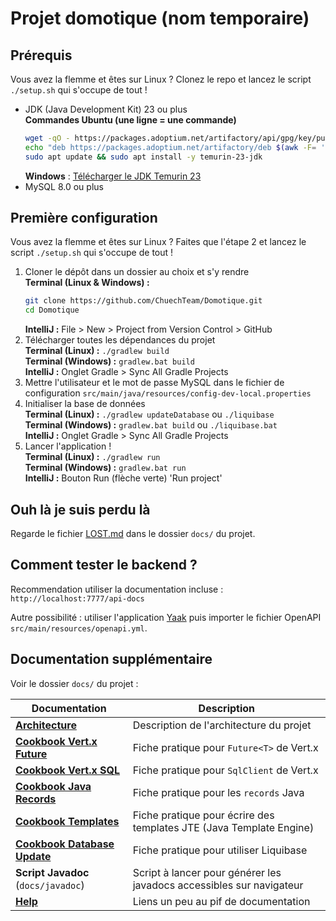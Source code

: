# Projet domotique (nom temporaire)

## Prérequis

Vous avez la flemme et êtes sur Linux ? Clonez le repo et lancez le script `./setup.sh` qui s'occupe de tout !

- JDK (Java Development Kit) 23 ou plus  
  **Commandes Ubuntu (une ligne = une commande)**
  ```bash
  wget -qO - https://packages.adoptium.net/artifactory/api/gpg/key/public | sudo gpg --dearmor | sudo tee /etc/apt/trusted.gpg.d/adoptium.gpg > /dev/null
  echo "deb https://packages.adoptium.net/artifactory/deb $(awk -F= '/^VERSION_CODENAME/{print$2}' /etc/os-release) main" | sudo tee /etc/apt/sources.list.d/adoptium.list
  sudo apt update && sudo apt install -y temurin-23-jdk
  ```
  **Windows** : [Télécharger le JDK Temurin 23](https://adoptium.net/fr/temurin/releases/?version=23&os=windows&arch=x64)
- MySQL 8.0 ou plus

## Première configuration

Vous avez la flemme et êtes sur Linux ? Faites que l'étape 2 et lancez le script `./setup.sh` qui s'occupe de tout !

1. Cloner le dépôt dans un dossier au choix et s'y rendre  
   **Terminal (Linux & Windows) :**
   ```bash
   git clone https://github.com/ChuechTeam/Domotique.git
   cd Domotique
   ```
   **IntelliJ :** File > New > Project from Version Control > GitHub
2. Télécharger toutes les dépendances du projet   
   **Terminal (Linux) :** `./gradlew build`     
   **Terminal (Windows) :** `gradlew.bat build`    
   **IntelliJ :** Onglet Gradle > Sync All Gradle Projects
3. Mettre l'utilisateur et le mot de passe MySQL dans le fichier de configuration
   `src/main/java/resources/config-dev-local.properties`
4. Initialiser la base de données   
   **Terminal (Linux) :** `./gradlew updateDatabase` ou `./liquibase`     
   **Terminal (Windows) :** `gradlew.bat build` ou `./liquibase.bat`    
   **IntelliJ :** Onglet Gradle > Sync All Gradle Projects
5. Lancer l'application !  
   **Terminal (Linux) :** `./gradlew run`    
   **Terminal (Windows) :** `gradlew.bat run`    
   **IntelliJ :** Bouton Run (flèche verte) 'Run project'

## Ouh là je suis perdu là

Regarde le fichier [LOST.md](docs/LOST.md) dans le dossier `docs/` du projet.

## Comment tester le backend ?

Recommendation utiliser la documentation incluse : `http://localhost:7777/api-docs`

Autre possibilité : utiliser l'application [Yaak](https://yaak.app/download) puis importer le fichier OpenAPI
`src/main/resources/openapi.yml`.

## Documentation supplémentaire

Voir le dossier `docs/` du projet :

| Documentation                                              | Description                                                          |
|------------------------------------------------------------|----------------------------------------------------------------------|
| **[Architecture](docs/ARCHITECTURE.md)**                   | Description de l'architecture du projet                              |
| **[Cookbook Vert.x Future](docs/COOKBOOK_VertxFuture.md)** | Fiche pratique pour `Future<T>` de Vert.x                            |
| **[Cookbook Vert.x SQL](docs/COOKBOOK_VertxSql.md)**       | Fiche pratique pour `SqlClient` de Vert.x                            |
| **[Cookbook Java Records](docs/COOKBOOK_JavaRecords.md)**  | Fiche pratique pour les `records` Java                               |
| **[Cookbook Templates](docs/COOKBOOK_Templates.md)**       | Fiche pratique pour écrire des templates JTE (Java Template Engine)  |
| **[Cookbook Database Update](docs/COOKBOOK_DatabaseUpdate.md)** | Fiche pratique pour utiliser Liquibase                          |
| **Script Javadoc** (`docs/javadoc`) | Script à lancer pour générer les javadocs accessibles sur navigateur |
| **[Help](docs/HELP.md)**                                   | Liens un peu au pif de documentation                                 |
